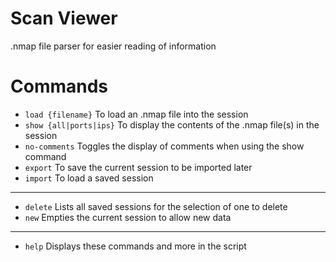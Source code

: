 # Scan Viewer

.nmap file parser for easier reading of information

# Commands

- `load {filename}` To load an .nmap file into the session
- `show {all|ports|ips}` To display the contents of the .nmap file(s) in the session
- `no-comments` Toggles the display of comments when using the show command
- `export` To save the current session to be imported later
- `import` To load a saved session
---
- `delete` Lists all saved sessions for the selection of one to delete
- `new` Empties the current session to allow new data
---
- `help` Displays these commands and more in the script
